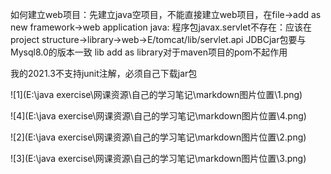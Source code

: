 如何建立web项目：先建立java空项目，不能直接建立web项目，在file->add as new framework->web application
java: 程序包javax.servlet不存在：应该在project structure->library->web->E/tomcat/lib/servlet.api
JDBCjar包要与Mysql8.0的版本一致
lib add as library对于maven项目的pom不起作用

我的2021.3不支持junit注解，必须自己下载jar包

![1](E:\java exercise\网课资源\自己的学习笔记\markdown图片位置\1.png)

![4](E:\java exercise\网课资源\自己的学习笔记\markdown图片位置\4.png)

![2](E:\java exercise\网课资源\自己的学习笔记\markdown图片位置\2.png)

![3](E:\java exercise\网课资源\自己的学习笔记\markdown图片位置\3.png)